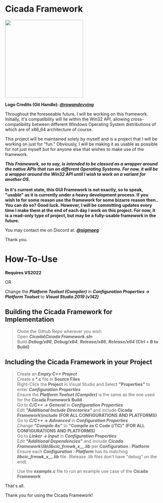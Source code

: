 # Cicada Framework
<img src="https://cdn.discordapp.com/attachments/754798036022067353/1131736330418794597/CicadaFramework.png" style="width:256px"/>
<p>
  <b>Logo Credits (Git Handle): <i><a href="https://github.com/rowandevving">@rowandevving</a></i></b>
  
  Throughout the foreseeable future, I will be working on this framework. Initially, it's compatibility will lie within the Win32 API, allowing cross-compatibility between different Windows Operating System
  distributions of which are of x86_64 architecture of course.

  This project will be maintained solely by myself and is a project that I will be working on just for "fun." Obviously, I will be making it as usable as possible for not just myself but for anyone else that wishes
  to make use of the framework.

  <b><i>
    This Framework, so to say, is intended to be classed as a wrapper around the native APIs that run on different Operating Systems. For now, it will be a wrapper around the Win32 API until I wish to work on
    a variant for another OS.
    </i>
    </br></br>
    In it's current state, this GUI Framework is not exactly, so to speak, "usable" as it is currently under a heavy development process. If you wish to for some reason use the framework for some bizarre reason then..
    You can do so? Good luck. However, I will be committing updates every time I make them at the end of each day I work on this project. For now, it is a read-only type of project, but may be a fully-usable framework
    in the future.
    </br>
  </b>

  You may contact me on Discord at: <b><i><a href="https://discord.com/users/293110261819375616">@sigmaeg</a></i></b>

  Thank you.
</p>

# How-To-Use

<b>Requires VS2022</b></br>

OR</br>

Change the <i><b>Platform Toolset (Compiler)</b></i> in <i><b>Configuration Properties -> Platform Toolset</b></i> to <i><b>Visual Studio 2019 (v142)</b></i>

## Building the Cicada Framework for Implementation

> Clone the Github Repo wherever you wish</br>
> Open <i><b>Cicada\Cicada Framework.sln</b></i></br>
> Build <i><b>Debug/x86</b></i>, <i><b>Debug/x64</b></i>, <i><b>Release/x86</b></i>, <i><b>Release/x64</b></i> <b>(Ctrl + B to Build)</b> </br>

## Including the Cicada Framework in your Project

> Create an <i><b>Empty C++ Project</b></i></br>
> Create a <b>*.c</b> file in <b>Source Files</b></br>
> Right-Click the <b>Project</b> in Visual Studio and Select <b>"Properties"</b> to enter <i><b>Configuration Properties</b></i></br>
> Ensure the <i><b>Platform Toolset (Compiler)</b></i> is the same as the one used for the <b>Cicada Framework Build</b></br>
> Go to <i><b>C/C++ -> General</b></i></b> in <i><b>Configuration Properties</b></i></br>
> Edit <i><b>"Additional Include Directories"</b></i> and include <b>Cicada Framework\include</b> <b>(FOR ALL CONFIGURATIONS AND PLATFORMS)</b></br>
> Go to <i><b>C/C++ -> Advanced</b></i> in <i><b>Configuration Properties</b></i></br>
> Change <i><b>"Compile As"</b></i> to <b>"Compile as C Code (/TC)"</b> <b>(FOR ALL CONFIGURATIONS AND PLATFORMS)</b></br>
> Go to <i><b>Linker -> Input</b></i> in <i><b>Configuration Properties</b></i></br>
> Edit <i><b>"Additional Dependencies"</b></i> and include <i><b>Cicada Framework\lib\libcic_frmwk_x__.lib</b></i> per <b>Configuration : Platform</b></br>
> Ensure each <i><b>Configuration : Platform</b></i> has its matching <i><b>libcic_frmwk_x__.lib</b></i> file. (Release .lib files don't have "debug" on the end)</br>

> Use the <i><b>example.c</b></i> file to run an example use case of the <b>Cicada Framework</b>

That's all.

Thank you for using the Cicada Framework!
